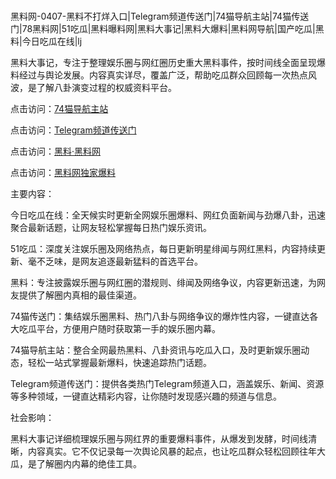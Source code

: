 #
黑料网-0407-黑料不打烊入口|Telegram频道传送门|74猫导航主站|74猫传送门|78黑料网|51吃瓜|黑料曝料网|黑料大事记|黑料大爆料|黑料网导航|国产吃瓜|黑料|今日吃瓜在线|lj

黑料大事记，专注于整理娱乐圈与网红圈历史重大黑料事件，按时间线全面呈现爆料经过与舆论发展。内容真实详尽，覆盖广泛，帮助吃瓜群众回顾每一次热点风波，是了解八卦演变过程的权威资料平台。


点击访问：<a href="https://74mao.com/">74猫导航主站</a>

点击访问：<a href="https://74mao.com/">Telegram频道传送门</a>

点击访问：<a href="https://haef.pages.dev/">黑料·黑料网</a>

点击访问：<a href="https://ert-6he.pages.dev/">黑料网独家爆料</a>


主要内容：

今日吃瓜在线：全天候实时更新全网娱乐圈爆料、网红负面新闻与劲爆八卦，迅速聚合最新话题，让网友轻松掌握每日热门娱乐资讯。

51吃瓜：深度关注娱乐圈及网络热点，每日更新明星绯闻与网红黑料，内容持续更新、毫不乏味，是网友追逐最新猛料的首选平台。

黑料：专注披露娱乐圈与网红圈的潜规则、绯闻及网络争议，内容更新迅速，为网友提供了解圈内真相的最佳渠道。

74猫传送门：集结娱乐圈黑料、热门八卦与网络争议的爆炸性内容，一键直达各大吃瓜平台，方便用户随时获取第一手的娱乐圈内幕。

74猫导航主站：整合全网最热黑料、八卦资讯与吃瓜入口，及时更新娱乐圈动态，轻松一站式掌握最新爆料，快速追踪热门话题。

Telegram频道传送门：提供各类热门Telegram频道入口，涵盖娱乐、新闻、资源等多种领域，一键直达精彩内容，让你随时发现感兴趣的频道与信息。

社会影响：

黑料大事记详细梳理娱乐圈与网红界的重要爆料事件，从爆发到发酵，时间线清晰，内容真实。它不仅记录每一次舆论风暴的起点，也让吃瓜群众轻松回顾往年大瓜，是了解圈内内幕的绝佳工具。

<span style="display:none;">[Canonical link](https://github.com/Fange3007/66516 ）</span>

